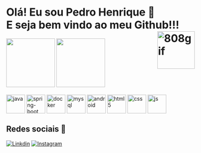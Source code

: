  <div style = "display: inline_block">
    <h1>
    Olá! Eu sou Pedro Henrique 👋<br>
    E seja bem vindo ao meu Github!!!
    <image align="right" alt="808gif" height="100" width="100" src=https://media.tenor.com/ZFiDK3fsBpsAAAAC/808-hi-fi-rush.gif/>
 </h1>
   
 <div/>
    
<div>
<img height="130em" img src="https://github-readme-stats.vercel.app/api?username=pedrohp28&show_icons=true&theme=tokyonight" />
<img height="130em" src="https://github-readme-stats.vercel.app/api/top-langs/?username=pedrohp28&theme=tokyonight&layout=compact"/>
</div>
<div style = "display: inline_block"><br/>
    <image align="center" alt="java" height="50" width="50" src="https://img.icons8.com/color/48/000000/java-coffee-cup-logo--v1.png"/> 
    <image align="center" alt="spring-boot" height="50" width="50" src="https://img.icons8.com/officel/80/spring-logo.png"/> 
    <image align="center" alt="docker"height="50" width="50" src="https://img.icons8.com/fluency/48/docker.png"/>
    <image align="center" alt="mysql"height="50" width="50" src="https://cdn.jsdelivr.net/gh/devicons/devicon/icons/mysql/mysql-original.svg"/>
    <image align="center" alt="android" height="50" width="50" src="https://cdn.jsdelivr.net/gh/devicons/devicon/icons/androidstudio/androidstudio-original.svg"/>
    <image align="center" alt="html5" height="50" width="50" src="https://img.icons8.com/color/48/000000/html-5--v1.png"/>
    <image align="center" alt="css" height="50" width="50" src="https://img.icons8.com/color/48/000000/css3.png"/>
    <image align="center" alt="js" height="50" width="50" src="https://img.icons8.com/fluency/48/000000/javascript.png"/>
</div>

## Redes sociais 📱
[![Linkdin](https://img.icons8.com/color/48/000000/linkedin.png)](https://www.linkedin.com/in/pedro-h-pereira-dev/)
[![Instagram](https://img.icons8.com/fluency/48/000000/instagram-new.png)](https://www.instagram.com/pedro.hp28/)

